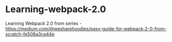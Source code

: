# Learning-webpack-2.0
Learning Webpack 2.0 from series - https://medium.com/@wesharehoodies/easy-guide-for-webpack-2-0-from-scratch-fe508a3ce44e
